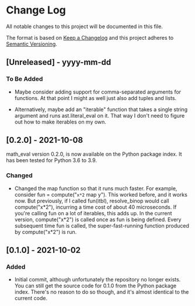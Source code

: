 # Change Log
All notable changes to this project will be documented in this file.
 
The format is based on [Keep a Changelog](http://keepachangelog.com/)
and this project adheres to [Semantic Versioning](http://semver.org/).
 
## [Unreleased] - yyyy-mm-dd
 
### To Be Added

- Maybe consider adding support for comma-separated arguments for functions.
At that point I might as well just also add tuples and lists.

- Alternatively, maybe add an "iterable" function that takes a single string
argument and runs ast.literal_eval on it. That way I don't need to figure out
how to make iterables on my own.
 
## [0.2.0] - 2021-10-08
  
math_eval version 0.2.0, is now available on the Python package index. It has 
been tested for Python 3.6 to 3.9.
 
### Changed

- Changed the map function so that it runs much faster.
For example, consider fun = compute("``x*2`` map y").
This worked before, and it works now.
But previously, if I called fun(itbl), resolve_binop would call compute("x\*2"),
incurring a time cost of about 40 microseconds.
If you're calling fun on a lot of iterables, this adds up.
In the current version, compute("x\*2") is called once as fun is being defined.
Every subsequent time fun is called, the super-fast-running function produced
by compute("x\*2") is run.
 
## [0.1.0] - 2021-10-02
 
### Added

- Initial commit, although unfortunately the repository no longer exists.
You can still get the source code for 0.1.0 from the Python package index.
There's no reason to do so though, and it's almost identical to the current
code.